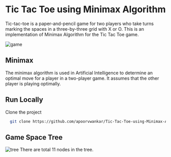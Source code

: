 # Tic Tac Toe using Minimax Algorithm

Tic-tac-toe is a paper-and-pencil game for two players who take turns marking the spaces in a three-by-three grid with X or O.
This is an implementation of Minimax Algorithm for the Tic Tac Toe game. 

![game](https://user-images.githubusercontent.com/74948909/169686252-4ef3e57a-d8ce-4d26-b974-f44be49fd62f.jpg)

## Minimax

The minimax algorithm is used in Artificial Intelligence to determine an optimal move for a player in a two-player game. It assumes that the other player is playing optimally.
## Run Locally

Clone the project

```bash
  git clone https://github.com/apoorvwankar/Tic-Tac-Toe-using-Minimax-Algorithm
```



## Game Space Tree

![tree](https://user-images.githubusercontent.com/74948909/169686262-d0cc2c55-9443-463e-9ce8-d86cba023636.png)
There are total 11 nodes in the tree.
